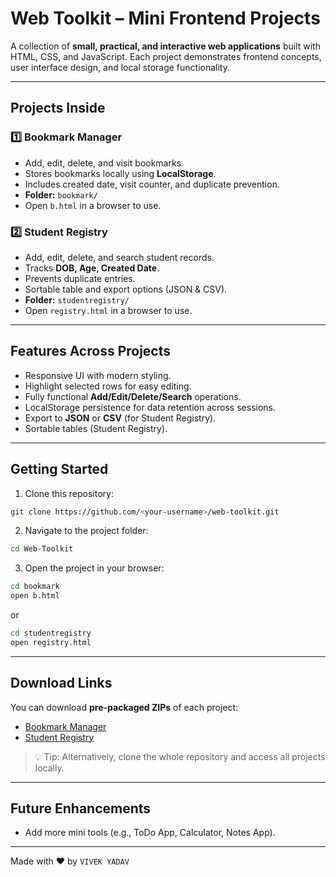 # Web Toolkit – Mini Frontend Projects


A collection of **small, practical, and interactive web applications** built with HTML, CSS, and JavaScript. Each project demonstrates frontend concepts, user interface design, and local storage functionality.

---

## Projects Inside

### 1️⃣ Bookmark Manager
- Add, edit, delete, and visit bookmarks.
- Stores bookmarks locally using **LocalStorage**.
- Includes created date, visit counter, and duplicate prevention.
- **Folder:** `bookmark/`
- Open `b.html` in a browser to use.

### 2️⃣ Student Registry
- Add, edit, delete, and search student records.
- Tracks **DOB, Age, Created Date**.
- Prevents duplicate entries.
- Sortable table and export options (JSON & CSV).
- **Folder:** `studentregistry/`
- Open `registry.html` in a browser to use.

---

## Features Across Projects
- Responsive UI with modern styling.
- Highlight selected rows for easy editing.
- Fully functional **Add/Edit/Delete/Search** operations.
- LocalStorage persistence for data retention across sessions.
- Export to **JSON** or **CSV** (for Student Registry).
- Sortable tables (Student Registry).

---

## Getting Started
1. Clone this repository:

```bash
git clone https://github.com/<your-username>/web-toolkit.git
```

2. Navigate to the project folder:

```bash
cd Web-Toolkit
```

3. Open the project in your browser:

```bash
cd bookmark
open b.html
```
or
```bash
cd studentregistry
open registry.html
```

---

## Download Links
You can download **pre-packaged ZIPs** of each project:

- [Bookmark Manager](./bookmark.zip)  
- [Student Registry](./studentregistry.zip)  

> 💡 Tip: Alternatively, clone the whole repository and access all projects locally.

---

## Future Enhancements
- Add more mini tools (e.g., ToDo App, Calculator, Notes App).

---

Made with ❤️ by `VIVEK YADAV`
